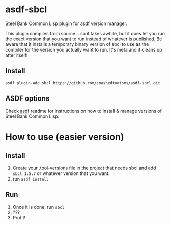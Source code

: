 # asdf-sbcl

Steel Bank Common Lisp plugin for [asdf](https://github.com/asdf-vm/asdf) version manager.

This plugin compiles from source... so it takes awhile, but it does let you run the exact version
that you want to run instead of whatever is published.  Be aware that it installs a temporary binary version of sbcl to use as the compiler for the version you actually want to run.  It's meta and it cleans up after itself!

## Install

```
asdf plugin-add sbcl https://github.com/smashedtoatoms/asdf-sbcl.git
```

## ASDF options

Check [asdf](https://github.com/asdf-vm/asdf) readme for instructions on how to install & manage versions of Steel Bank Common Lisp.

# How to use (easier version)
## Install
1. Create your .tool-versions file in the project that needs sbcl and add `sbcl 1.5.7` or whatever version that you want.
2. run `asdf install`

## Run
1. Once it is done, run `sbcl`
2. ???
3. Profit!
